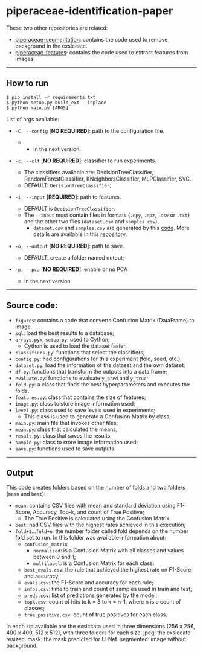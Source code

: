 # piperaceae-identification-paper

These two other repositories are related:
- [piperaceae-segmentation](): contains the code used to remove background in the exsiccate.
- [piperaceae-features](): contains the code used to extract features from images.

---

## How to run

```
$ pip install -r requirements.txt
$ python setup.py build_ext --inplace
$ python main.py [ARGS]
```

List of args available:

- `-C, --config` [**NO REQUIRED**]: path to the configuration file.
  - - In the next version.

- `-c, --clf` [**NO REQUIRED**]: classifier to run experiments.
  - The classifiers available are: DecisionTreeClassifier, RandomForestClassifier, KNeighborsClassifier, MLPClassifier, SVC.
  - DEFAULT: `DecisionTreeClassifier`;

- `-i, --input` [**REQUIRED**]: path to features.
  - DEFAULT is `DecisionTreeClassifier`.
  - The `--input` must contain files in formats {`.npy`, `.npz`, `.csv` or `.txt`} and the other two files (`dataset.csv` and `samples.csv`).
    - `dataset.csv` and `samples.csv` are generated by this [code](). More details are available in this [repository]().

- `-o, --output` [**NO REQUIRED**]: path to save.
  - DEFAULT: create a folder named output;

- `-p, --pca` [**NO REQUIRED**]: enable or no PCA
  - In the next version.

---

## Source code:
- `figures`: contains a code that converts Confusion Matrix (DataFrame) to image.
- `sql`: load the best results to a database;
- `arrays.pyx`,  `setup.py`: used to Cython;
  - Cython is used to load the dataset faster.
- `classifiers.py`: functions that select the classifiers;
- `config.py`: had configurations for this experiment (fold, seed, etc.);
- `dataset.py`: load the information of the dataset and the own dataset;
- `df.py`: functions that transform the outputs into a data frame;
- `evaluate.py`: functions to evaluate `y_pred` and `y_true`;
- `fold.py`: a class that finds the best hyperparameters and executes the folds.
- `features.py`: class that contains the size of features;
- `image.py`: class to store image information used;
- `level.py`: class used to save levels used in experiments;
  - This class is used to generate a Confusion Matrix by class;
- `main.py`: main file that invokes other files;
- `mean.py`: class that calculated the means;
- `result.py`: class that saves the results;
- `sample.py`: class to store image information used;
- `save.py`: functions used to save outputs.

---

## Output

This code creates folders based on the number of folds and two folders (`mean` and `best`):

- `mean`: contains CSV files with mean and standard deviation using F1-Score, Accuracy, Top-k, and count of True Positive;
  - The True Positive is calculated using the Confusion Matrix.
- `best`: had CSV files with the highest rates achieved in this execution;
- `fold+1`...`fold+n`: the number folder called fold depends on the number fold set to run. In this folder was available information about:
  - `confusion_matrix`
    - `normalized`: is a Confusion Matrix with all classes and values between 0 and 1;
    - `multilabel`: is a Confusion Matrix for each class.
  - `best_evals.csv`: the rule that achieved the highest rate on F1-Score and accuracy;
  - `evals.csv`:  the F1-Score and accuracy for each rule;
  - `infos.csv`: time to train and count of samples used in train and test;
  - `preds.csv`: list of predictions generated by the model;
  - `topk.csv`: count of hits to k = 3 to k = n-1, where n is a count of classes;
  - `true_positive.csv`: count of true positives for each class.

In each zip available are the exsiccata used in three dimensions (256 x 256, 400 x 400, 512 x 512), with three folders for each size.
jpeg: the exsiccate resized.
mask: the mask predicted for U-Net.
segmented: image without background.